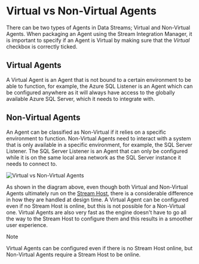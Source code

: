 # Virtual vs Non-Virtual Agents

There can be two types of Agents in Data Streams; Virtual and Non-Virtual Agents. When packaging an Agent using the Stream Integration Manager, it is important to specify if an Agent is Virtual by making sure that the _Virtual_ checkbox is correctly ticked.

## Virtual Agents

A Virtual Agent is an Agent that is not bound to a certain environment to be able to function, for example, the Azure SQL Listener is an Agent which can be configured anywhere as it will always have access to the globally available Azure SQL Server, which it needs to integrate with.

## Non-Virtual Agents

An Agent can be classified as Non-Virtual if it relies on a specific environment to function. Non-Virtual Agents need to interact with a system that is only available in a specific environment, for example, the SQL Server Listener. The SQL Server Listener is an Agent that can only be configured while it is on the same local area network as the SQL Server instance it needs to connect to.

![Virtual vs Non-Virtual Agents](images/Virtual_vs_Non-Virtual.png)

As shown in the diagram above, even though both Virtual and Non-Virtual Agents ultimately run on the [Stream Host](../collection.md), there is a considerable difference in how they are handled at design time. A Virtual Agent can be configured even if no Stream Host is online, but this is not possible for a Non-Virtual one. Virtual Agents are also very fast as the engine doesn't have to go all the way to the Stream Host to configure them and this results in a smoother user experience.

> [!NOTE]
> Virtual Agents can be configured even if there is no Stream Host online, but Non-Virtual Agents require a Stream Host to be online.
